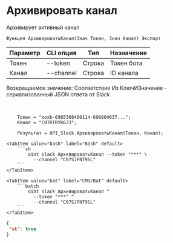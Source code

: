 ﻿---
sidebar_position: 4
---

# Архивировать канал
 Архивирует активный канал



`Функция АрхивироватьКанал(Знач Токен, Знач Канал) Экспорт`

  | Параметр | CLI опция | Тип | Назначение |
  |-|-|-|-|
  | Токен | --token | Строка | Токен бота |
  | Канал | --channel | Строка | ID канала |

  
  Возвращаемое значение:   Соответствие Из КлючИЗначение - сериализованный JSON ответа от Slack

<br/>




```bsl title="Пример кода"
    Токен = "xoxb-6965308400114-696804637...";
    Канал = "C07RTRYK673";

    Результат = OPI_Slack.АрхивироватьКанал(Токен, Канал);
```
    

 <Tabs>
  
    <TabItem value="bash" label="Bash" default>
        ```sh
            oint slack АрхивироватьКанал --token "***" \
              --channel "C07SJFNT9SL"
        ```
    </TabItem>
  
    <TabItem value="bat" label="CMD/Bat" default>
        ```batch
            oint slack АрхивироватьКанал ^
              --token "***" ^
              --channel "C07SJFNT9SL"
        ```
    </TabItem>
</Tabs>


```json title="Результат"
{
 "ok": true
}
```
